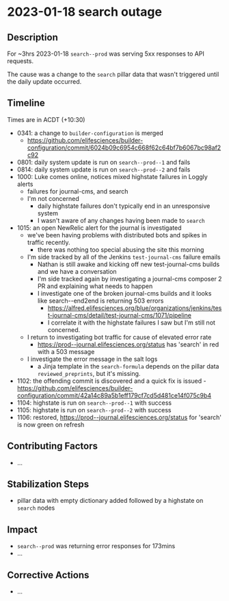 # 2023-01-18 search outage

## Description

For ~3hrs 2023-01-18 `search--prod` was serving 5xx responses to API requests.

The cause was a change to the `search` pillar data that wasn't triggered until the daily update occurred.

## Timeline

Times are in ACDT (+10:30)

* 0341: a change to `builder-configuration` is merged
    - https://github.com/elifesciences/builder-configuration/commit/6024b09c6954c668f62c64bf7b6067bc98af2c92
* 0801: daily system update is run on `search--prod--1` and fails
* 0814: daily system update is run on `search--prod--2` and fails
* 1000: Luke comes online, notices mixed highstate failures in Loggly alerts
    - failures for journal-cms, and search
    - I'm not concerned
        - daily highstate failures don't typically end in an unresponsive system
        - I wasn't aware of any changes having been made to `search`
* 1015: an open NewRelic alert for the journal is investigated
    - we've been having problems with distributed bots and spikes in traffic recently.
        - there was nothing too special abusing the site this morning
    - I'm side tracked by all of the Jenkins `test-journal-cms` failure emails
        - Nathan is still awake and kicking off new test-journal-cms builds and we have a conversation
        - I'm side tracked again by investigating a journal-cms composer 2 PR and explaining what needs to happen
        - I investigate one of the broken journal-cms builds and it looks like search--end2end is returning 503 errors
            - https://alfred.elifesciences.org/blue/organizations/jenkins/test-journal-cms/detail/test-journal-cms/1071/pipeline
            - I correlate it with the highstate failures I saw but I'm still not concerned.
    - I return to investigating bot traffic for cause of elevated error rate
        - https://prod--journal.elifesciences.org/status has 'search' in red with a 503 message
    - I investigate the error message in the salt logs
        - a Jinja template in the `search-formula` depends on the pillar data `reviewed_preprints`, but it's missing.
* 1102: the offending commit is discovered and a quick fix is issued
        - https://github.com/elifesciences/builder-configuration/commit/42a14c89a5b1eff179cf7cd5d481ce14f075c9b4
* 1104: highstate is run on `search--prod--1` with success
* 1105: highstate is run on `search--prod--2` with success
* 1106: restored, https://prod--journal.elifesciences.org/status for 'search' is now green on refresh

## Contributing Factors

* ...

## Stabilization Steps

* pillar data with empty dictionary added followed by a highstate on `search` nodes

## Impact

* `search--prod` was returning error responses for 173mins
* ...

## Corrective Actions

* ...
